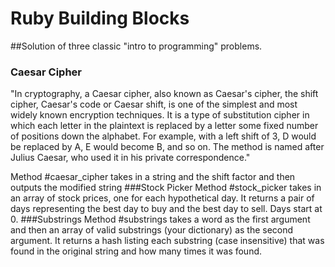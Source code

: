 # Ruby Building Blocks
##Solution of three classic "intro to programming" problems. 
### Caesar Cipher
"In cryptography, a Caesar cipher, also known as Caesar's cipher, the shift cipher, Caesar's code or Caesar shift, is one of the simplest and most widely known encryption techniques. It is a type of substitution cipher in which each letter in the plaintext is replaced by a letter some fixed number of positions down the alphabet. For example, with a left shift of 3, D would be replaced by A, E would become B, and so on. The method is named after Julius Caesar, who used it in his private correspondence."

Method #caesar_cipher takes in a string and the shift factor and then outputs the modified string
###Stock Picker
Method #stock_picker takes in an array of stock prices, one for each hypothetical day. It returns a pair of days representing the best day to buy and the best day to sell. Days start at 0. 
###Substrings
Method #substrings takes a word as the first argument and then an array of valid substrings (your dictionary) as the second argument. It returns a hash listing each substring (case insensitive) that was found in the original string and how many times it was found.